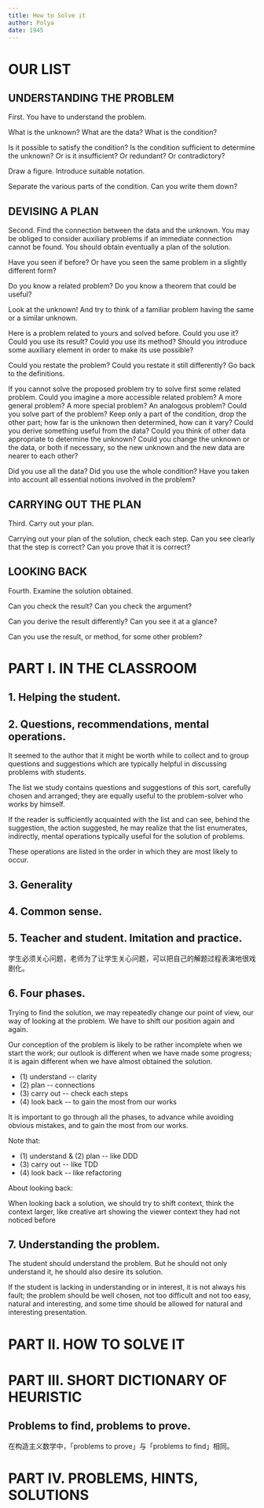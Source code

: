 ```yaml
---
title: How to Solve it
author: Polya
date: 1945
---
```


# OUR LIST

## UNDERSTANDING THE PROBLEM

First. You have to understand the problem.

What is the unknown?
What are the data?
What is the condition?

Is it possible to satisfy the condition?
Is the condition sufficient to determine the unknown?
Or is it insufficient?
Or redundant?
Or contradictory?

Draw a figure.
Introduce suitable notation.

Separate the various parts of the condition.
Can you write them down?

## DEVISING A PLAN

Second. Find the connection between the data and the unknown.
You may be obliged to consider auxiliary problems if an immediate connection cannot be found.
You should obtain eventually a plan of the solution.

Have you seen if before?
Or have you seen the same problem in a slightly different form?

Do you know a related problem?
Do you know a theorem that could be useful?

Look at the unknown!
And try to think of a familiar problem having the same or a similar unknown.

Here is a problem related to yours and solved before.
Could you use it?
Could you use its result?
Could you use its method?
Should you introduce some auxiliary element in order to make its use possible?

Could you restate the problem?
Could you restate it still differently?
Go back to the definitions.

If you cannot solve the proposed problem try to solve first some related problem.
Could you imagine a more accessible related problem?
A more general problem?
A more special problem?
An analogous problem?
Could you solve part of the problem?
Keep only a part of the condition, drop the other part;
how far is the unknown then determined, how can it vary?
Could you derive something useful from the data?
Could you think of other data appropriate to determine the unknown?
Could you change the unknown or the data, or both if necessary,
so the new unknown and the new data are nearer to each other?

Did you use all the data?
Did you use the whole condition?
Have you taken into account all essential notions involved in the problem?

## CARRYING OUT THE PLAN

Third. Carry out your plan.

Carrying out your plan of the solution, check each step.
Can you see clearly that the step is correct?
Can you prove that it is correct?

## LOOKING BACK

Fourth. Examine the solution obtained.

Can you check the result?
Can you check the argument?

Can you derive the result differently?
Can you see it at a glance?

Can you use the result, or method, for some other problem?

# PART I. IN THE CLASSROOM

## 1. Helping the student.

## 2. Questions, recommendations, mental operations.

It seemed to the author that it might be worth while
to collect and to group questions and suggestions
which are typically helpful in discussing problems with students.

The list we study contains questions and suggestions of this sort,
carefully chosen and arranged; they are equally useful
to the problem-solver who works by himself.

If the reader is sufficiently acquainted with the list
and can see, behind the suggestion, the action suggested,
he may realize that the list enumerates, indirectly,
mental operations typically useful for the solution of problems.

These operations are listed in the order
in which they are most likely to occur.

## 3. Generality

## 4. Common sense.

## 5. Teacher and student. Imitation and practice.

学生必须关心问题，老师为了让学生关心问题，可以把自己的解题过程表演地很戏剧化。

## 6. Four phases.

Trying to find the solution,
we may repeatedly change our point of view,
our way of looking at the problem.
We have to shift our position again and again.

Our conception of the problem is likely to be rather incomplete when we start the work;
our outlook is different when we have made some progress;
it is again different when we have almost obtained the solution.

- (1) understand  -- clarity
- (2) plan        -- connections
- (3) carry out   -- check each steps
- (4) look back   -- to gain the most from our works

It is important to go through all the phases,
to advance while avoiding obvious mistakes,
and to gain the most from our works.

Note that:
- (1) understand & (2) plan -- like DDD
- (3) carry out -- like TDD
- (4) look back -- like refactoring

About looking back:

When looking back a solution, we should try to shift context, think the context larger,
like creative art showing the viewer context they had not noticed before

## 7. Understanding the problem.

The student should understand the problem.
But he should not only understand it, he should also desire its solution.

If the student is lacking in understanding or in interest,
it is not always his fault; the problem should be well chosen,
not too difficult and not too easy, natural and interesting,
and some time should be allowed for natural and interesting presentation.

# PART II. HOW TO SOLVE IT

# PART III. SHORT DICTIONARY OF HEURISTIC

## Problems to find, problems to prove.

在构造主义数学中，「problems to prove」与「problems to find」相同。

# PART IV. PROBLEMS, HINTS, SOLUTIONS
